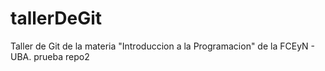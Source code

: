 # tallerDeGit

Taller de Git de la materia "Introduccion a la Programacion" de la FCEyN - UBA.
prueba repo2